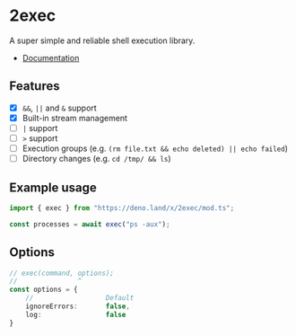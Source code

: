 # 2exec
A super simple and reliable shell execution library.
* [Documentation](https://doc.deno.land/https/deno.land/x/2exec/mod.ts)

## Features
- [x] `&&`, `||` and `&` support
- [x] Built-in stream management
- [ ] `|` support
- [ ] `>` support
- [ ] Execution groups (e.g. `(rm file.txt && echo deleted) || echo failed`)
- [ ] Directory changes (e.g. `cd /tmp/ && ls`)

## Example usage
```typescript
import { exec } from "https://deno.land/x/2exec/mod.ts";

const processes = await exec("ps -aux");
```

## Options
```typescript
// exec(command, options);
//               ^
const options = {
    //                  Default
    ignoreErrors:       false,
    log:                false
}
```
